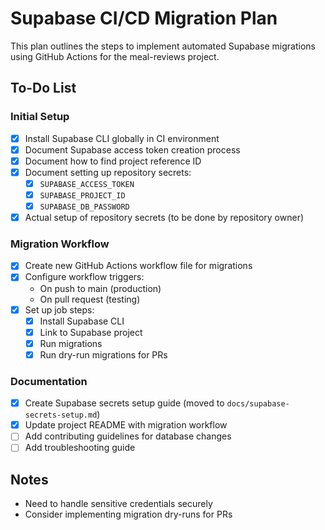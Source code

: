 # Supabase CI/CD Migration Plan

This plan outlines the steps to implement automated Supabase migrations using GitHub Actions for the meal-reviews project.

## To-Do List

### Initial Setup

- [x] Install Supabase CLI globally in CI environment
- [x] Document Supabase access token creation process
- [x] Document how to find project reference ID
- [x] Document setting up repository secrets:
  - [x] `SUPABASE_ACCESS_TOKEN`
  - [x] `SUPABASE_PROJECT_ID`
  - [x] `SUPABASE_DB_PASSWORD`
- [x] Actual setup of repository secrets (to be done by repository owner)

### Migration Workflow

- [x] Create new GitHub Actions workflow file for migrations
- [x] Configure workflow triggers:
  - On push to main (production)
  - On pull request (testing)
- [x] Set up job steps:
  - [x] Install Supabase CLI
  - [x] Link to Supabase project
  - [x] Run migrations
  - [x] Run dry-run migrations for PRs

### Documentation

- [x] Create Supabase secrets setup guide (moved to `docs/supabase-secrets-setup.md`)
- [x] Update project README with migration workflow
- [ ] Add contributing guidelines for database changes
- [ ] Add troubleshooting guide

## Notes

- Need to handle sensitive credentials securely
- Consider implementing migration dry-runs for PRs
